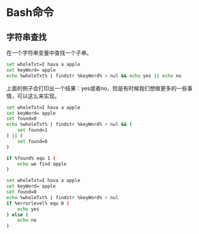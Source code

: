 # Bash命令

## 字符串查找
在一个字符串变量中查找一个子串。
``` bash
set wholeTxt=I hava a apple
set keyWord= apple
echo %wholeTxt% | findstr %keyWord% > nul && echo yes || echo no
```

上面的例子会打印出一个结果：yes或者no，但是有时候我们想做更多的一些事情，可以这么来实现。
``` bash
set wholeTxt=I hava a apple
set keyWord= apple
set found=0
echo %wholeTxt% | findstr %keyWord% > nul && (
    set found=1
) || (
    set found=0
)

if %found% equ 1 (
    echo we find apple
)
```

``` bash
set wholeTxt=I hava a apple
set keyWord= apple
set found=0
echo %wholeTxt% | findstr %keyWord% > nul 
if %errorlevel% equ 0 (
    echo yes
) else (
    echo no
)
```